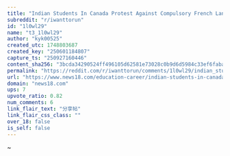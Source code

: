 ```yaml
---
title: "Indian Students In Canada Protest Against Compulsory French Language Exams, Face Backlash"
subreddit: "r/iwanttorun"
id: "1l0wl29"
name: "t3_1l0wl29"
author: "kyk00525"
created_utc: 1748803687
created_key: "250601184807"
capture_ts: "250927160446"
content_sha256: "3bcda34290524ff496105d62581e73028c0b9d6d5984c33ef6fabaf481136f38"
permalink: "https://reddit.com/r/iwanttorun/comments/1l0wl29/indian_students_in_canada_protest_against/"
url: "https://www.news18.com/education-career/indian-students-in-canada-protest-against-compulsory-french-language-exams-face-backlash-9356851.html"
domain: "news18.com"
ups: 7
upvote_ratio: 0.82
num_comments: 6
link_flair_text: "分享帖"
link_flair_css_class: ""
over_18: false
is_self: false
---
```


~
